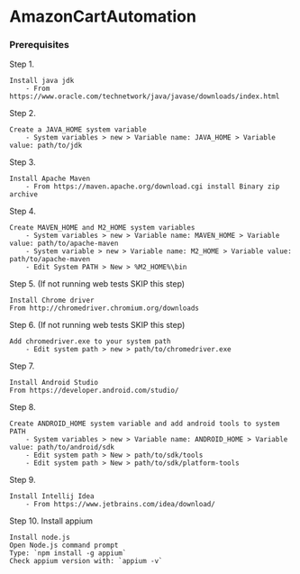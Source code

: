 # AmazonCartAutomation

### Prerequisites

Step 1.
```
Install java jdk
	- From https://www.oracle.com/technetwork/java/javase/downloads/index.html

```
Step 2.
```
Create a JAVA_HOME system variable
	- System variables > new > Variable name: JAVA_HOME > Variable value: path/to/jdk

```
Step 3.
```
Install Apache Maven
	- From https://maven.apache.org/download.cgi install Binary zip archive

```
Step 4.
```
Create MAVEN_HOME and M2_HOME system variables
	- System variables > new > Variable name: MAVEN_HOME > Variable value: path/to/apache-maven
	- System variable > new > Variable name: M2_HOME > Variable value: path/to/apache-maven
	- Edit System PATH > New > %M2_HOME%\bin

```
Step 5. (If not running web tests SKIP this step)
```
Install Chrome driver
From http://chromedriver.chromium.org/downloads
```
Step 6. (If not running web tests SKIP this step)
```
Add chromedriver.exe to your system path
	- Edit system path > new > path/to/chromedriver.exe

```
Step 7.
```
Install Android Studio
From https://developer.android.com/studio/
```
Step 8.
```
Create ANDROID_HOME system variable and add android tools to system PATH
	- System variables > new > Variable name: ANDROID_HOME > Variable value: path/to/android/sdk
	- Edit system path > New > path/to/sdk/tools
	- Edit system path > New > path/to/sdk/platform-tools

```
Step 9.
```
Install Intellij Idea
	- From https://www.jetbrains.com/idea/download/

```
Step 10. Install appium
```
Install node.js
Open Node.js command prompt
Type: `npm install -g appium`
Check appium version with: `appium -v`
```
